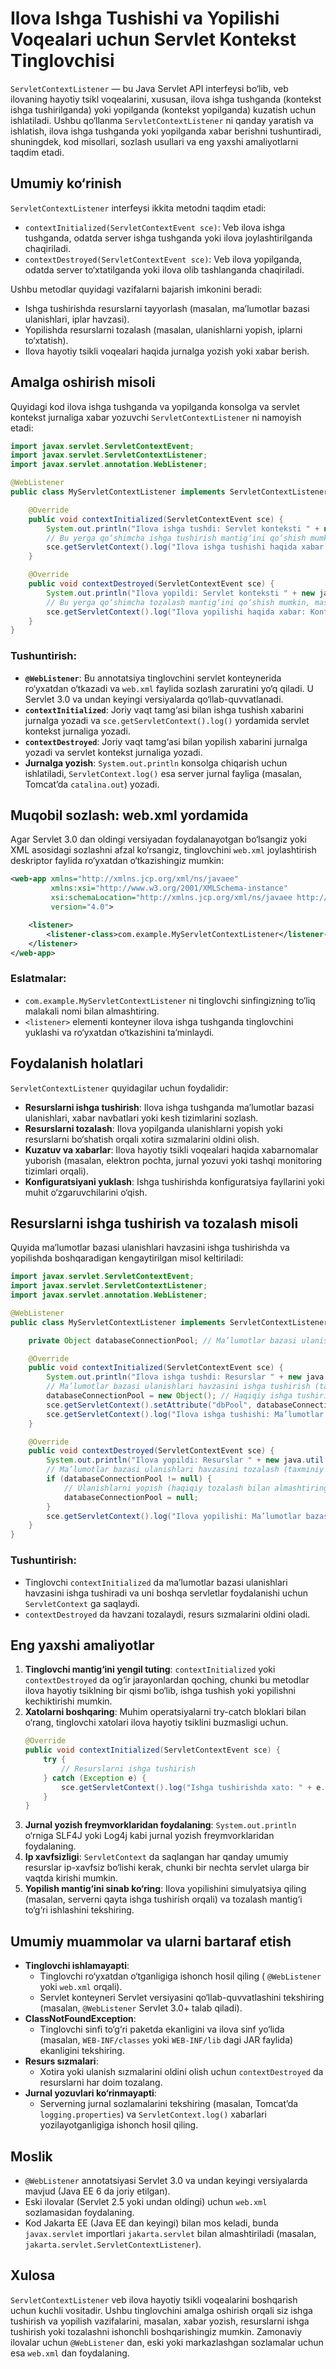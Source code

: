 # Ilova Ishga Tushishi va Yopilishi Voqealari uchun Servlet Kontekst Tinglovchisi

`ServletContextListener` — bu Java Servlet API interfeysi bo‘lib, veb ilovaning hayotiy tsikl voqealarini, xususan, ilova ishga tushganda (kontekst ishga tushirilganda) yoki yopilganda (kontekst yopilganda) kuzatish uchun ishlatiladi. Ushbu qo‘llanma `ServletContextListener` ni qanday yaratish va ishlatish, ilova ishga tushganda yoki yopilganda xabar berishni tushuntiradi, shuningdek, kod misollari, sozlash usullari va eng yaxshi amaliyotlarni taqdim etadi.

## Umumiy ko‘rinish

`ServletContextListener` interfeysi ikkita metodni taqdim etadi:
- `contextInitialized(ServletContextEvent sce)`: Veb ilova ishga tushganda, odatda server ishga tushganda yoki ilova joylashtirilganda chaqiriladi.
- `contextDestroyed(ServletContextEvent sce)`: Veb ilova yopilganda, odatda server to‘xtatilganda yoki ilova olib tashlanganda chaqiriladi.

Ushbu metodlar quyidagi vazifalarni bajarish imkonini beradi:
- Ishga tushirishda resurslarni tayyorlash (masalan, ma’lumotlar bazasi ulanishlari, iplar havzasi).
- Yopilishda resurslarni tozalash (masalan, ulanishlarni yopish, iplarni to‘xtatish).
- Ilova hayotiy tsikli voqealari haqida jurnalga yozish yoki xabar berish.

## Amalga oshirish misoli

Quyidagi kod ilova ishga tushganda va yopilganda konsolga va servlet kontekst jurnaliga xabar yozuvchi `ServletContextListener` ni namoyish etadi:

```java
import javax.servlet.ServletContextEvent;
import javax.servlet.ServletContextListener;
import javax.servlet.annotation.WebListener;

@WebListener
public class MyServletContextListener implements ServletContextListener {

    @Override
    public void contextInitialized(ServletContextEvent sce) {
        System.out.println("Ilova ishga tushdi: Servlet konteksti " + new java.util.Date() + " da ishga tushirildi");
        // Bu yerga qo‘shimcha ishga tushirish mantig‘ini qo‘shish mumkin, masalan, resurslarni ishga tushirish
        sce.getServletContext().log("Ilova ishga tushishi haqida xabar: Kontekst ishga tushirildi");
    }

    @Override
    public void contextDestroyed(ServletContextEvent sce) {
        System.out.println("Ilova yopildi: Servlet konteksti " + new java.util.Date() + " da yopildi");
        // Bu yerga qo‘shimcha tozalash mantig‘ini qo‘shish mumkin, masalan, resurslarni yopish
        sce.getServletContext().log("Ilova yopilishi haqida xabar: Kontekst yopildi");
    }
}
```

### Tushuntirish:
- **`@WebListener`**: Bu annotatsiya tinglovchini servlet konteynerida ro‘yxatdan o‘tkazadi va `web.xml` faylida sozlash zaruratini yo‘q qiladi. U Servlet 3.0 va undan keyingi versiyalarda qo‘llab-quvvatlanadi.
- **`contextInitialized`**: Joriy vaqt tamg‘asi bilan ishga tushish xabarini jurnalga yozadi va `sce.getServletContext().log()` yordamida servlet kontekst jurnaliga yozadi.
- **`contextDestroyed`**: Joriy vaqt tamg‘asi bilan yopilish xabarini jurnalga yozadi va servlet kontekst jurnaliga yozadi.
- **Jurnalga yozish**: `System.out.println` konsolga chiqarish uchun ishlatiladi, `ServletContext.log()` esa server jurnal fayliga (masalan, Tomcat’da `catalina.out`) yozadi.

## Muqobil sozlash: web.xml yordamida

Agar Servlet 3.0 dan oldingi versiyadan foydalanayotgan bo‘lsangiz yoki XML asosidagi sozlashni afzal ko‘rsangiz, tinglovchini `web.xml` joylashtirish deskriptor faylida ro‘yxatdan o‘tkazishingiz mumkin:

```xml
<web-app xmlns="http://xmlns.jcp.org/xml/ns/javaee"
         xmlns:xsi="http://www.w3.org/2001/XMLSchema-instance"
         xsi:schemaLocation="http://xmlns.jcp.org/xml/ns/javaee http://xmlns.jcp.org/xml/ns/javaee/web-app_4_0.xsd"
         version="4.0">

    <listener>
        <listener-class>com.example.MyServletContextListener</listener-class>
    </listener>
</web-app>
```

### Eslatmalar:
- `com.example.MyServletContextListener` ni tinglovchi sinfingizning to‘liq malakali nomi bilan almashtiring.
- `<listener>` elementi konteyner ilova ishga tushganda tinglovchini yuklashi va ro‘yxatdan o‘tkazishini ta’minlaydi.

## Foydalanish holatlari

`ServletContextListener` quyidagilar uchun foydalidir:
- **Resurslarni ishga tushirish**: Ilova ishga tushganda ma’lumotlar bazasi ulanishlari, xabar navbatlari yoki kesh tizimlarini sozlash.
- **Resurslarni tozalash**: Ilova yopilganda ulanishlarni yopish yoki resurslarni bo‘shatish orqali xotira sızmalarini oldini olish.
- **Kuzatuv va xabarlar**: Ilova hayotiy tsikli voqealari haqida xabarnomalar yuborish (masalan, elektron pochta, jurnal yozuvi yoki tashqi monitoring tizimlari orqali).
- **Konfiguratsiyani yuklash**: Ishga tushirishda konfiguratsiya fayllarini yoki muhit o‘zgaruvchilarini o‘qish.

## Resurslarni ishga tushirish va tozalash misoli

Quyida ma’lumotlar bazasi ulanishlari havzasini ishga tushirishda va yopilishda boshqaradigan kengaytirilgan misol keltiriladi:

```java
import javax.servlet.ServletContextEvent;
import javax.servlet.ServletContextListener;
import javax.servlet.annotation.WebListener;

@WebListener
public class MyServletContextListener implements ServletContextListener {

    private Object databaseConnectionPool; // Ma’lumotlar bazasi ulanishlari havzasi uchun o‘rinbosar

    @Override
    public void contextInitialized(ServletContextEvent sce) {
        System.out.println("Ilova ishga tushdi: Resurslar " + new java.util.Date() + " da ishga tushirilmoqda");
        // Ma’lumotlar bazasi ulanishlari havzasini ishga tushirish (taxminiy kod)
        databaseConnectionPool = new Object(); // Haqiqiy ishga tushirish bilan almashtiring
        sce.getServletContext().setAttribute("dbPool", databaseConnectionPool);
        sce.getServletContext().log("Ilova ishga tushishi: Ma’lumotlar bazasi havzasi ishga tushirildi");
    }

    @Override
    public void contextDestroyed(ServletContextEvent sce) {
        System.out.println("Ilova yopildi: Resurslar " + new java.util.Date() + " da tozalanmoqda");
        // Ma’lumotlar bazasi ulanishlari havzasini tozalash (taxminiy kod)
        if (databaseConnectionPool != null) {
            // Ulanishlarni yopish (haqiqiy tozalash bilan almashtiring)
            databaseConnectionPool = null;
        }
        sce.getServletContext().log("Ilova yopilishi: Ma’lumotlar bazasi havzasi yopildi");
    }
}
```

### Tushuntirish:
- Tinglovchi `contextInitialized` da ma’lumotlar bazasi ulanishlari havzasini ishga tushiradi va uni boshqa servletlar foydalanishi uchun `ServletContext` ga saqlaydi.
- `contextDestroyed` da havzani tozalaydi, resurs sızmalarini oldini oladi.

## Eng yaxshi amaliyotlar

1. **Tinglovchi mantig‘ini yengil tuting**: `contextInitialized` yoki `contextDestroyed` da og‘ir jarayonlardan qoching, chunki bu metodlar ilova hayotiy tsiklning bir qismi bo‘lib, ishga tushish yoki yopilishni kechiktirishi mumkin.
2. **Xatolarni boshqaring**: Muhim operatsiyalarni try-catch bloklari bilan o‘rang, tinglovchi xatolari ilova hayotiy tsiklini buzmasligi uchun.
   ```java
   @Override
   public void contextInitialized(ServletContextEvent sce) {
       try {
           // Resurslarni ishga tushirish
       } catch (Exception e) {
           sce.getServletContext().log("Ishga tushirishda xato: " + e.getMessage());
       }
   }
   ```
3. **Jurnal yozish freymvorklaridan foydalaning**: `System.out.println` o‘rniga SLF4J yoki Log4j kabi jurnal yozish freymvorklaridan foydalaning.
4. **Ip xavfsizligi**: `ServletContext` da saqlangan har qanday umumiy resurslar ip-xavfsiz bo‘lishi kerak, chunki bir nechta servlet ularga bir vaqtda kirishi mumkin.
5. **Yopilish mantig‘ini sinab ko‘ring**: Ilova yopilishini simulyatsiya qiling (masalan, serverni qayta ishga tushirish orqali) va tozalash mantig‘i to‘g‘ri ishlashini tekshiring.

## Umumiy muammolar va ularni bartaraf etish

- **Tinglovchi ishlamayapti**:
  - Tinglovchi ro‘yxatdan o‘tganligiga ishonch hosil qiling ( `@WebListener` yoki `web.xml` orqali).
  - Servlet konteyneri Servlet versiyasini qo‘llab-quvvatlashini tekshiring (masalan, `@WebListener` Servlet 3.0+ talab qiladi).
- **ClassNotFoundException**:
  - Tinglovchi sinfi to‘g‘ri paketda ekanligini va ilova sinf yo‘lida (masalan, `WEB-INF/classes` yoki `WEB-INF/lib` dagi JAR faylida) ekanligini tekshiring.
- **Resurs sızmalari**:
  - Xotira yoki ulanish sızmalarini oldini olish uchun `contextDestroyed` da resurslarni har doim tozalang.
- **Jurnal yozuvlari ko‘rinmayapti**:
  - Serverning jurnal sozlamalarini tekshiring (masalan, Tomcat’da `logging.properties`) va `ServletContext.log()` xabarlari yozilayotganligiga ishonch hosil qiling.

## Moslik

- `@WebListener` annotatsiyasi Servlet 3.0 va undan keyingi versiyalarda mavjud (Java EE 6 da joriy etilgan).
- Eski ilovalar (Servlet 2.5 yoki undan oldingi) uchun `web.xml` sozlamasidan foydalaning.
- Kod Jakarta EE (Java EE dan keyingi) bilan mos keladi, bunda `javax.servlet` importlari `jakarta.servlet` bilan almashtiriladi (masalan, `jakarta.servlet.ServletContextListener`).

## Xulosa

`ServletContextListener` veb ilova hayotiy tsikli voqealarini boshqarish uchun kuchli vositadir. Ushbu tinglovchini amalga oshirish orqali siz ishga tushirish va yopilish vazifalarini, masalan, xabar yozish, resurslarni ishga tushirish yoki tozalashni ishonchli boshqarishingiz mumkin. Zamonaviy ilovalar uchun `@WebListener` dan, eski yoki markazlashgan sozlamalar uchun esa `web.xml` dan foydalaning.
